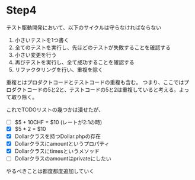 # Step4

テスト駆動開発において、以下のサイクルは守らなければならない
 1. 小さいテストを1つ書く
 2. 全てのテストを実行し、先ほどのテストが失敗することを確認する
 3. 小さい変更を行う
 4. 再びテストを実行し、全て成功することを確認する
 5. リファクタリングを行い、重複を除く
 
 重複とはプロダクトコードとテストコードの重複も含む。
 つまり、ここではプロダクトコードの5と2と、テストコードの5と2は重複していると考える。よって取り除く。


これでTODOリストの幾つかは潰せたが、
- [ ] $5 + 10CHF = $10 (レートが2:1の時)  
- [x] $5 * 2 = $10  
- [x] Dollarクラスを持つDollar.phpの存在
- [x] Dollarクラスにamountというプロパティ
- [x] Dollarクラスにtimesというメソッド
- [ ] Dollarクラスのamountはprivateにしたい

やるべきことは都度都度追加していく
